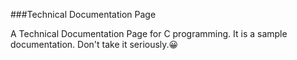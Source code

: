 ###Technical Documentation Page

A Technical Documentation Page for C programming. It is a sample documentation. Don't take it seriously.😀

